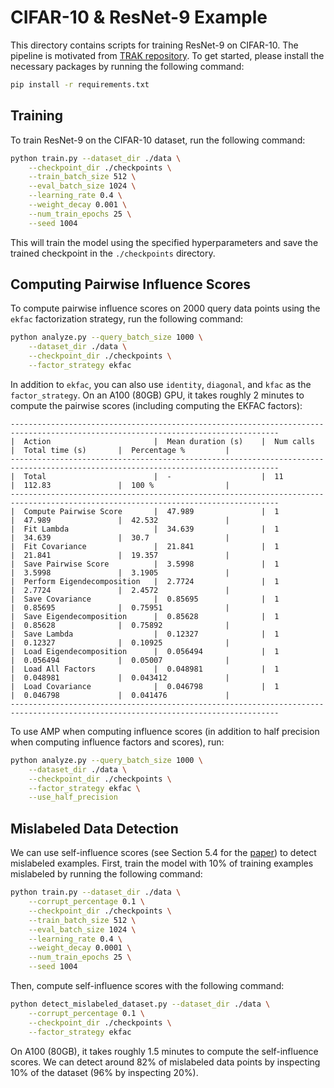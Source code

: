 # CIFAR-10 & ResNet-9 Example

This directory contains scripts for training ResNet-9 on CIFAR-10. The pipeline is motivated from 
[TRAK repository](https://github.com/MadryLab/trak/blob/main/examples/cifar_quickstart.ipynb). To get started, please install the necessary packages by running the following command:

```bash
pip install -r requirements.txt
```

## Training

To train ResNet-9 on the CIFAR-10 dataset, run the following command:

```bash
python train.py --dataset_dir ./data \
    --checkpoint_dir ./checkpoints \
    --train_batch_size 512 \
    --eval_batch_size 1024 \
    --learning_rate 0.4 \
    --weight_decay 0.001 \
    --num_train_epochs 25 \
    --seed 1004
```

This will train the model using the specified hyperparameters and save the trained checkpoint in the `./checkpoints` directory.

## Computing Pairwise Influence Scores

To compute pairwise influence scores on 2000 query data points using the `ekfac` factorization strategy, run the following command:

```bash
python analyze.py --query_batch_size 1000 \
    --dataset_dir ./data \
    --checkpoint_dir ./checkpoints \
    --factor_strategy ekfac
```

In addition to `ekfac`, you can also use `identity`, `diagonal`, and `kfac` as the `factor_strategy`. On an A100 (80GB) GPU, it takes roughly 2 minutes to compute the pairwise scores (including computing the EKFAC factors):

```
----------------------------------------------------------------------------------------------------------------------------------
|  Action                       |  Mean duration (s)    |  Num calls            |  Total time (s)       |  Percentage %         |
----------------------------------------------------------------------------------------------------------------------------------
|  Total                        |  -                    |  11                   |  112.83               |  100 %                |
----------------------------------------------------------------------------------------------------------------------------------
|  Compute Pairwise Score       |  47.989               |  1                    |  47.989               |  42.532               |
|  Fit Lambda                   |  34.639               |  1                    |  34.639               |  30.7                 |
|  Fit Covariance               |  21.841               |  1                    |  21.841               |  19.357               |
|  Save Pairwise Score          |  3.5998               |  1                    |  3.5998               |  3.1905               |
|  Perform Eigendecomposition   |  2.7724               |  1                    |  2.7724               |  2.4572               |
|  Save Covariance              |  0.85695              |  1                    |  0.85695              |  0.75951              |
|  Save Eigendecomposition      |  0.85628              |  1                    |  0.85628              |  0.75892              |
|  Save Lambda                  |  0.12327              |  1                    |  0.12327              |  0.10925              |
|  Load Eigendecomposition      |  0.056494             |  1                    |  0.056494             |  0.05007              |
|  Load All Factors             |  0.048981             |  1                    |  0.048981             |  0.043412             |
|  Load Covariance              |  0.046798             |  1                    |  0.046798             |  0.041476             |
----------------------------------------------------------------------------------------------------------------------------------
```

To use AMP when computing influence scores (in addition to half precision when computing influence factors and scores), run:

```bash
python analyze.py --query_batch_size 1000 \
    --dataset_dir ./data \
    --checkpoint_dir ./checkpoints \
    --factor_strategy ekfac \
    --use_half_precision
```

## Mislabeled Data Detection

We can use self-influence scores (see Section 5.4 for the [paper](https://arxiv.org/pdf/1703.04730.pdf)) to detect mislabeled examples. 
First, train the model with 10% of training examples mislabeled by running the following command:
```bash
python train.py --dataset_dir ./data \
    --corrupt_percentage 0.1 \
    --checkpoint_dir ./checkpoints \
    --train_batch_size 512 \
    --eval_batch_size 1024 \
    --learning_rate 0.4 \
    --weight_decay 0.0001 \
    --num_train_epochs 25 \
    --seed 1004
```

Then, compute self-influence scores with the following command:
```bash
python detect_mislabeled_dataset.py --dataset_dir ./data \
    --corrupt_percentage 0.1 \
    --checkpoint_dir ./checkpoints \
    --factor_strategy ekfac
```

On A100 (80GB), it takes roughly 1.5 minutes to compute the self-influence scores.
We can detect around 82% of mislabeled data points by inspecting 10% of the dataset (96% by inspecting 20%).